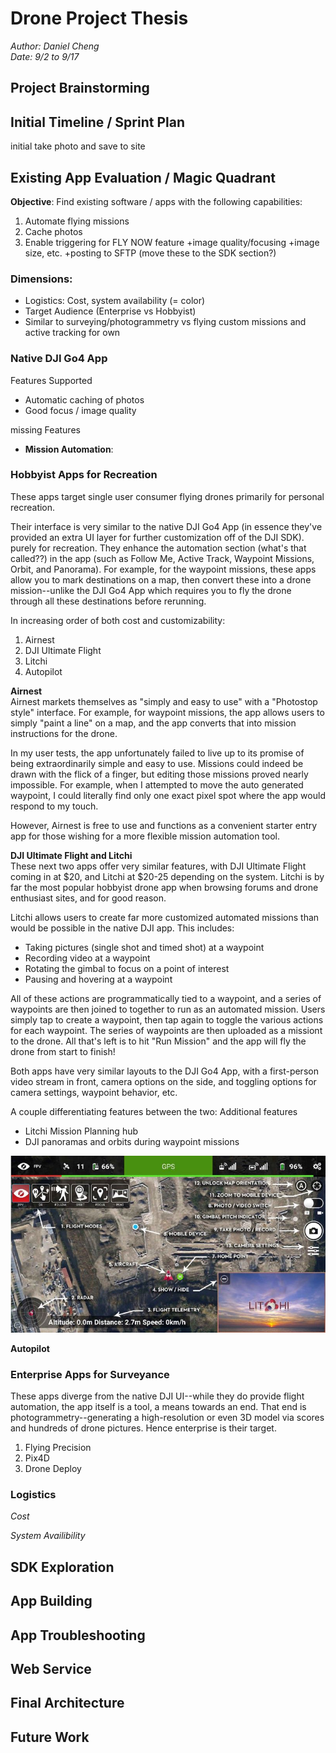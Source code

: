 # Drone Project Thesis
_Author: Daniel Cheng_<br>
_Date: 9/2 to 9/17_

[//]: # (better name based off of thesis?)

## Project Brainstorming

## Initial Timeline / Sprint Plan
initial take photo and save to site

## Existing App Evaluation / Magic Quadrant
__Objective__: Find existing software / apps with the following capabilities:
1. Automate flying missions
2. Cache photos
3. Enable triggering for FLY NOW feature
+image quality/focusing 
+image size, etc.
+posting to SFTP (move these to the SDK section?)

[//]: # (check spelling, cost, system availability)
### Dimensions:
* Logistics: Cost, system availability (= color)
* Target Audience (Enterprise vs Hobbyist)
* Similar to surveying/photogrammetry vs flying custom missions and active tracking for own

### Native DJI Go4 App

Features Supported
* Automatic caching of photos
* Good focus / image quality

missing Features
* __Mission  Automation__: 
### Hobbyist Apps for Recreation
These apps target single user consumer flying drones primarily for personal recreation. 

Their interface is very similar to the native DJI Go4 App (in essence they've provided an extra UI layer for further customization off of the DJI SDK). 
purely for recreation. They enhance the automation section (what's that called??) in the app (such as Follow Me, Active Track, Waypoint Missions, Orbit, and Panorama). For example, for the waypoint missions, these apps allow you to mark destinations on a map, then convert these into a drone mission--unlike the DJI Go4 App which requires you to fly the drone through all these destinations before rerunning.

In increasing order of both cost and customizability:
1. Airnest 
2. DJI Ultimate Flight
3. Litchi
4. Autopilot

__Airnest__<br>
Airnest markets themselves as "simply and easy to use" with a "Photostop style" interface. For example, for waypoint missions, the app allows users to simply "paint a line" on a map, and the app converts that into mission instructions for the drone.

In my user tests, the app unfortunately failed to live up to its promise of being extraordinarily simple and easy to use. Missions could indeed be drawn with the flick of a finger, but editing those missions proved nearly impossible. For example, when I attempted to move the auto generated waypoint, I could literally find only one exact pixel spot where the app would respond to my touch.

However, Airnest is free to use and functions as a convenient starter entry app for those wishing for a more flexible mission automation tool.

__DJI Ultimate Flight and Litchi__<br>
These next two apps offer very similar features, with DJI Ultimate Flight coming in at $20, and Litchi at $20-25 depending on the system. Litchi is by far the most popular hobbyist drone app when browsing forums and drone enthusiast sites, and for good reason. 

Litchi allows users to create far more customized automated missions than would be possible in the native DJI app. This includes:
* Taking pictures (single shot and timed shot) at a waypoint
* Recording video at a waypoint
* Rotating the gimbal to focus on a point of interest 
* Pausing and hovering at a waypoint

All of these actions are programmatically tied to a waypoint, and a series of waypoints are then joined to together to run as an automated mission. Users simply tap to create a waypoint, then tap again to toggle the various actions for each waypoint. The series of waypoints are then uploaded as a missiont to the drone. All that's left is to hit "Run Mission" and the app will fly the drone from start to finish!
 
Both apps have very similar layouts to the DJI Go4 App, with a first-person video stream in front, camera options on the side, and toggling options for camera settings, waypoint behavior, etc.

A couple differentiating features between the two:
Additional features
* Litchi Mission Planning hub
* DJI panoramas and orbits during waypoint missions 

![Litchi landing screen](writeup_images/litchi_landingscreen.JPG)

__Autopilot__

[//]: # (include screenshot)

### Enterprise Apps for Surveyance
These apps diverge from the native DJI UI--while they do provide flight automation, the app itself is a tool, a means towards an end. 
That end is photogrammetry--generating a high-resolution or even 3D model via scores and hundreds of drone pictures. Hence enterprise is their target.
1. Flying Precision
2. Pix4D
3. Drone Deploy

### Logistics 
_Cost_

_System Availibility_


## SDK Exploration

## App Building

## App Troubleshooting

## Web Service

## Final Architecture

## Future Work

